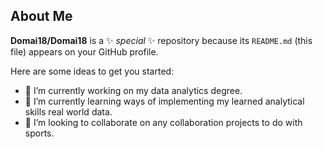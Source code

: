 ## About Me


**Domai18/Domai18** is a ✨ _special_ ✨ repository because its `README.md` (this file) appears on your GitHub profile.

Here are some ideas to get you started:

- 🔭 I’m currently working on my data analytics degree.
- 🌱 I’m currently learning ways of implementing my learned analytical skills real world data.
- 👯 I’m looking to collaborate on any collaboration projects to do with sports.
  

